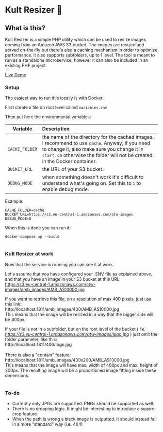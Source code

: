 # Kult Resizer 📐

## What is this?
Kult Resizer is a simple PHP utility which can be used to resize images coming from an Amazon AWS S3 bucket. The images are resized and served on-the-fly but there's also a caching mechanism in order to optimize performance. It also supports subfolders, up to 1 level.
The tool is meant to run as a standalone microservice, however it can also be included in an existing PHP project.

[Live Demo](https://codepen.io/antoniocosentino/pen/MZVprp)

### Setup

The easiest way to run this locally is with [Docker](https://www.docker.com).

First create a file on root level called `variables.env`

Then put here the environmental variables:


| Variable       | Description
| -------------  |:-------------
| `CACHE_FOLDER` | the name of the directory for the cached images. I recommend to use `cache`. Anyway, if you need to change it, also make sure you change it in `start.sh` otherwise the folder will not be created in the Docker container.
| `BUCKET_URL`   | the URL of your S3 bucket.
| `DEBUG_MODE`   | when something doesn't work it's difficult to understand what's going on. Set this to `1` to enable debug mode.


Example:
```
CACHE_FOLDER=cache
BUCKET_URL=https://s3.eu-central-1.amazonaws.com/atw-images
DEBUG_MODE=0
```

When this is done you can run it:

`docker-compose up --build`

#

### Kult Resizer at work

Now that the service is running you can see it at work.

Let's assume that you have configured your .ENV file as explained above, and that you have an image in your S3 bucket at this URL:
\
https://s3.eu-central-1.amazonaws.com/atw-images/amb_images/AMB_AS10000.jpg

If you want to retrieve this file, on a resolution of max 400 pixels, just use this link:
\
http://localhost:1811/amb_images/400/AMB_AS10000.jpg
\
This means that the image will be resized in a way that the bigger side will be 400px.

If your file is not in a subfolder, but on the root level of the bucket ( _i.e. https://s3.eu-central-1.amazonaws.com/atw-images/logo.jpg_ ) just omit the folder parameter, like this:
\
http://localhost:1811/400/logo.jpg
\
\
There is also a "contain" feature:
\
http://localhost:1811/amb_images/400x200/AMB_AS10000.jpg
\
This means that the image will have max. width of 400px and max. height of 200px. The resulting image will be a proportioned image fitting inside these dimensions.

#

### To-do
- Currently only JPGs are supported. PNGs should be supported as well.
- There is no cropping logic. It might be interesting to introduce a square-crop feature
- When the path is wrong a black image is outputted. It should instead fail in a more "standard" way (i.e. 404)
